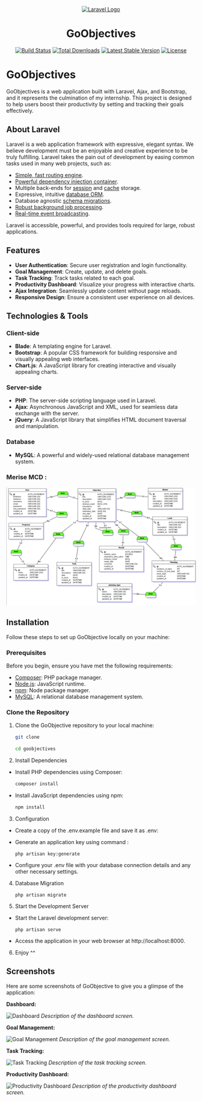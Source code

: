 <p align="center"><a href="https://laravel.com" target="_blank"><img src="https://raw.githubusercontent.com/laravel/art/master/logo-lockup/5%20SVG/2%20CMYK/1%20Full%20Color/laravel-logolockup-cmyk-red.svg" width="400" alt="Laravel Logo"></a><br/> <h1 align="center">GoObjectives</h1></p>

<p align="center">
<a href="https://github.com/laravel/framework/actions"><img src="https://github.com/laravel/framework/workflows/tests/badge.svg" alt="Build Status"></a>
<a href="https://packagist.org/packages/laravel/framework"><img src="https://img.shields.io/packagist/dt/laravel/framework" alt="Total Downloads"></a>
<a href="https://packagist.org/packages/laravel/framework"><img src="https://img.shields.io/packagist/v/laravel/framework" alt="Latest Stable Version"></a>
<a href="https://packagist.org/packages/laravel/framework"><img src="https://img.shields.io/packagist/l/laravel/framework" alt="License"></a>
</p>

# GoObjectives

GoObjectives is a web application built with Laravel, Ajax, and Bootstrap, and it represents the culmination of my internship. This project is designed to help users boost their productivity by setting and tracking their goals effectively.

## About Laravel

Laravel is a web application framework with expressive, elegant syntax. We believe development must be an enjoyable and creative experience to be truly fulfilling. Laravel takes the pain out of development by easing common tasks used in many web projects, such as:

-   [Simple, fast routing engine](https://laravel.com/docs/routing).
-   [Powerful dependency injection container](https://laravel.com/docs/container).
-   Multiple back-ends for [session](https://laravel.com/docs/session) and [cache](https://laravel.com/docs/cache) storage.
-   Expressive, intuitive [database ORM](https://laravel.com/docs/eloquent).
-   Database agnostic [schema migrations](https://laravel.com/docs/migrations).
-   [Robust background job processing](https://laravel.com/docs/queues).
-   [Real-time event broadcasting](https://laravel.com/docs/broadcasting).

Laravel is accessible, powerful, and provides tools required for large, robust applications.

## Features

-   **User Authentication**: Secure user registration and login functionality.
-   **Goal Management**: Create, update, and delete goals.
-   **Task Tracking**: Track tasks related to each goal.
-   **Productivity Dashboard**: Visualize your progress with interactive charts.
-   **Ajax Integration**: Seamlessly update content without page reloads.
-   **Responsive Design**: Ensure a consistent user experience on all devices.

## Technologies & Tools

### Client-side

-   **Blade**: A templating engine for Laravel.
-   **Bootstrap**: A popular CSS framework for building responsive and visually appealing web interfaces.
-   **Chart.js**: A JavaScript library for creating interactive and visually appealing charts.

### Server-side

-   **PHP**: The server-side scripting language used in Laravel.
-   **Ajax**: Asynchronous JavaScript and XML, used for seamless data exchange with the server.
-   **jQuery**: A JavaScript library that simplifies HTML document traversal and manipulation.

### Database

-   **MySQL**: A powerful and widely-used relational database management system.

### Merise MCD : 
![](MCD.png)

## Installation

Follow these steps to set up GoObjective locally on your machine:

### Prerequisites

Before you begin, ensure you have met the following requirements:

-   [Composer](https://getcomposer.org/): PHP package manager.
-   [Node.js](https://nodejs.org/): JavaScript runtime.
-   [npm](https://www.npmjs.com/): Node package manager.
-   [MySQL](https://www.mysql.com/): A relational database management system.

### Clone the Repository

1. Clone the GoObjective repository to your local machine:

    ```bash
    git clone
    ```

    ```bash
    cd goobjectives
    ```

2. Install Dependencies

-   Install PHP dependencies using Composer:

    ```bash
    composer install
    ```

-   Install JavaScript dependencies using npm:

    ```bash
    npm install
    ```

3.  Configuration

-   Create a copy of the .env.example file and save it as .env:
-   Generate an application key using command :

    ```
    php artisan key:generate
    ```
- Configure your .env file with your database connection details and any other necessary settings.
4. Database Migration

    ```
    php artisan migrate
    ```
5. Start the Development Server

- Start the Laravel development server:

    ```
    php artisan serve
    ```


- Access the application in your web browser at http://localhost:8000.    

6. Enjoy ^^

## Screenshots

Here are some screenshots of GoObjective to give you a glimpse of the application:

**Dashboard:**

![Dashboard](/path/to/screenshot1.png)
*Description of the dashboard screen.*

**Goal Management:**

![Goal Management](/path/to/screenshot2.png)
*Description of the goal management screen.*

**Task Tracking:**

![Task Tracking](/path/to/screenshot3.png)
*Description of the task tracking screen.*

**Productivity Dashboard:**

![Productivity Dashboard](/path/to/screenshot4.png)
*Description of the productivity dashboard screen.*